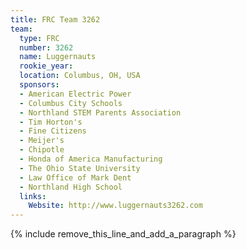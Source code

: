 ```yaml
---
title: FRC Team 3262
team:
  type: FRC
  number: 3262
  name: Luggernauts
  rookie_year:
  location: Columbus, OH, USA
  sponsors:
  - American Electric Power
  - Columbus City Schools
  - Northland STEM Parents Association
  - Tim Horton's
  - Fine Citizens
  - Meijer's
  - Chipotle
  - Honda of America Manufacturing
  - The Ohio State University
  - Law Office of Mark Dent
  - Northland High School
  links:
    Website: http://www.luggernauts3262.com
---
```


{% include remove_this_line_and_add_a_paragraph %}